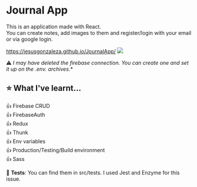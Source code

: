 # Journal App
This is an application made with React. \
You can create notes, add images to them and register/login with your email or via google login.

 https://jesusgonzaleza.github.io/JournalApp/
![](demo/demo.gif)

:warning: **I may have deleted the firebase connection. You can create one and set it up on the .env.* archives.**


## :star: What I've learnt...

:+1: Firebase CRUD \
:+1: FirebaseAuth \
:+1: Redux \
:+1: Thunk \
:+1: Env variables \
:+1: Production/Testing/Build environment \
:+1: Sass 

:microscope: **Tests**: You can find them in src/tests. I used Jest and Enzyme for this issue.

